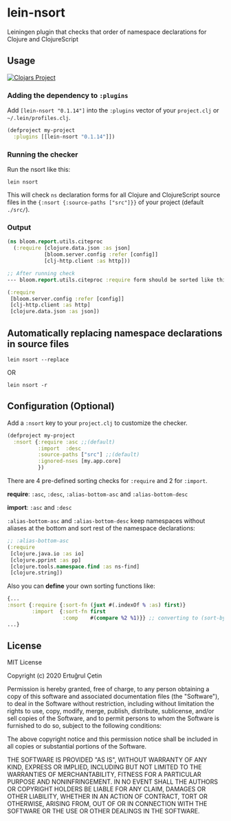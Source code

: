 # lein-nsort

Leiningen plugin that checks that order of namespace declarations for Clojure and ClojureScript

## Usage

[![Clojars Project](https://clojars.org/lein-nsort/latest-version.svg)](https://clojars.org/lein-nsort)

### Adding the dependency to `:plugins`

Add `[lein-nsort "0.1.14"]` into the `:plugins` vector of your
`project.clj` or `~/.lein/profiles.clj`.

```clj
(defproject my-project
  :plugins [[lein-nsort "0.1.14"]])
```

### Running the checker

Run the nsort like this:

```
lein nsort
```

This will check `ns` declaration forms for all Clojure and ClojureScript source files in
the `{:nsort {:source-paths ["src"]}}` of your project (default `./src/`).

### Output
```clj
(ns bloom.report.utils.citeproc
  (:require [clojure.data.json :as json]
            [bloom.server.config :refer [config]]
            [clj-http.client :as http]))

;; After running check
--- bloom.report.utils.citeproc :require form should be sorted like this:

(:require
 [bloom.server.config :refer [config]]
 [clj-http.client :as http]
 [clojure.data.json :as json])

```

## Automatically replacing namespace declarations in source files
```
lein nsort --replace
```
OR
```
lein nsort -r
```

## Configuration (Optional)

Add a `:nsort` key to your `project.clj` to customize the checker.

```clj
(defproject my-project
  :nsort {:require :asc ;;(default)
          :import  :desc
          :source-paths ["src"] ;;(default)
          :ignored-nses [my.app.core]
          })
```

There are 4 pre-defined sorting checks for `:require` and 2 for `:import`.

**require**: `:asc`, `:desc`, `:alias-bottom-asc` and `:alias-bottom-desc`

**import**: `:asc` and `:desc`

`:alias-bottom-asc` and `:alias-bottom-desc` keep namespaces without aliases at the bottom and sort rest of the namespace declarations:

```clj
;; :alias-bottom-asc
(:require
 [clojure.java.io :as io]
 [clojure.pprint :as pp]
 [clojure.tools.namespace.find :as ns-find]
 [clojure.string])
```

Also you can **define** your own sorting functions like:
```clj
{...
:nsort {:require {:sort-fn (juxt #(.indexOf % :as) first)}
        :import  {:sort-fn first
                  :comp    #(compare %2 %1)}} ;; converting to (sort-by first #(compare %2 %1) namespace-decls)
...}
```

## License

MIT License

Copyright (c) 2020 Ertuğrul Çetin

Permission is hereby granted, free of charge, to any person obtaining a copy
of this software and associated documentation files (the "Software"), to deal
in the Software without restriction, including without limitation the rights
to use, copy, modify, merge, publish, distribute, sublicense, and/or sell
copies of the Software, and to permit persons to whom the Software is
furnished to do so, subject to the following conditions:

The above copyright notice and this permission notice shall be included in all
copies or substantial portions of the Software.

THE SOFTWARE IS PROVIDED "AS IS", WITHOUT WARRANTY OF ANY KIND, EXPRESS OR
IMPLIED, INCLUDING BUT NOT LIMITED TO THE WARRANTIES OF MERCHANTABILITY,
FITNESS FOR A PARTICULAR PURPOSE AND NONINFRINGEMENT. IN NO EVENT SHALL THE
AUTHORS OR COPYRIGHT HOLDERS BE LIABLE FOR ANY CLAIM, DAMAGES OR OTHER
LIABILITY, WHETHER IN AN ACTION OF CONTRACT, TORT OR OTHERWISE, ARISING FROM,
OUT OF OR IN CONNECTION WITH THE SOFTWARE OR THE USE OR OTHER DEALINGS IN THE
SOFTWARE.